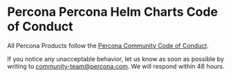 # Percona Percona Helm Charts Code of Conduct

All Percona Products follow the [Percona Community Code of Conduct](https://github.com/percona/community/blob/main/content/contribute/coc.md).

If you notice any unacceptable behavior, let us know as soon as possible by writing to <community-team@percona.com>. We will respond within 48 hours.



